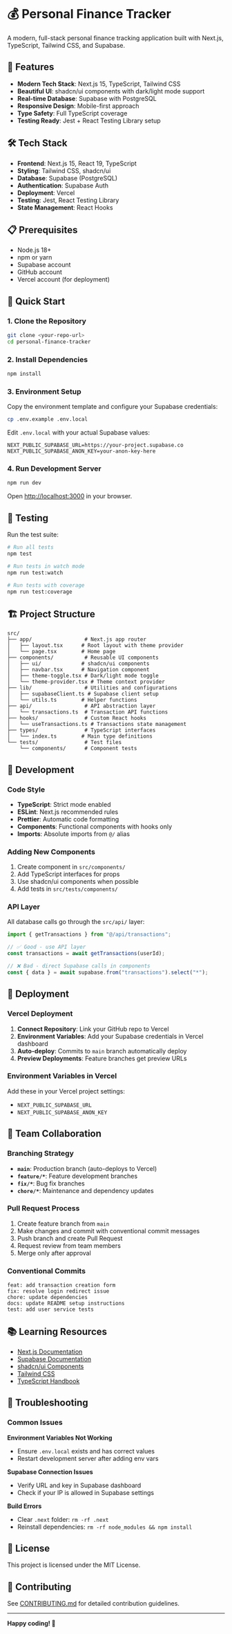 # 💰 Personal Finance Tracker

A modern, full-stack personal finance tracking application built with Next.js, TypeScript, Tailwind CSS, and Supabase.

## 🚀 Features

- **Modern Tech Stack**: Next.js 15, TypeScript, Tailwind CSS
- **Beautiful UI**: shadcn/ui components with dark/light mode support
- **Real-time Database**: Supabase with PostgreSQL
- **Responsive Design**: Mobile-first approach
- **Type Safety**: Full TypeScript coverage
- **Testing Ready**: Jest + React Testing Library setup

## 🛠️ Tech Stack

- **Frontend**: Next.js 15, React 19, TypeScript
- **Styling**: Tailwind CSS, shadcn/ui
- **Database**: Supabase (PostgreSQL)
- **Authentication**: Supabase Auth
- **Deployment**: Vercel
- **Testing**: Jest, React Testing Library
- **State Management**: React Hooks

## 📋 Prerequisites

- Node.js 18+ 
- npm or yarn
- Supabase account
- GitHub account
- Vercel account (for deployment)

## 🚀 Quick Start

### 1. Clone the Repository

```bash
git clone <your-repo-url>
cd personal-finance-tracker
```

### 2. Install Dependencies

```bash
npm install
```

### 3. Environment Setup

Copy the environment template and configure your Supabase credentials:

```bash
cp .env.example .env.local
```

Edit `.env.local` with your actual Supabase values:

```env
NEXT_PUBLIC_SUPABASE_URL=https://your-project.supabase.co
NEXT_PUBLIC_SUPABASE_ANON_KEY=your-anon-key-here
```

### 4. Run Development Server

```bash
npm run dev
```

Open [http://localhost:3000](http://localhost:3000) in your browser.

## 🧪 Testing

Run the test suite:

```bash
# Run all tests
npm test

# Run tests in watch mode
npm run test:watch

# Run tests with coverage
npm run test:coverage
```

## 🏗️ Project Structure

```
src/
├── app/                 # Next.js app router
│   ├── layout.tsx      # Root layout with theme provider
│   └── page.tsx        # Home page
├── components/          # Reusable UI components
│   ├── ui/             # shadcn/ui components
│   ├── navbar.tsx      # Navigation component
│   ├── theme-toggle.tsx # Dark/light mode toggle
│   └── theme-provider.tsx # Theme context provider
├── lib/                 # Utilities and configurations
│   ├── supabaseClient.ts # Supabase client setup
│   └── utils.ts        # Helper functions
├── api/                 # API abstraction layer
│   └── transactions.ts  # Transaction API functions
├── hooks/               # Custom React hooks
│   └── useTransactions.ts # Transactions state management
├── types/               # TypeScript interfaces
│   └── index.ts        # Main type definitions
└── tests/               # Test files
    └── components/      # Component tests
```

## 🔧 Development

### Code Style

- **TypeScript**: Strict mode enabled
- **ESLint**: Next.js recommended rules
- **Prettier**: Automatic code formatting
- **Components**: Functional components with hooks only
- **Imports**: Absolute imports from `@/` alias

### Adding New Components

1. Create component in `src/components/`
2. Add TypeScript interfaces for props
3. Use shadcn/ui components when possible
4. Add tests in `src/tests/components/`

### API Layer

All database calls go through the `src/api/` layer:

```typescript
import { getTransactions } from "@/api/transactions";

// ✅ Good - use API layer
const transactions = await getTransactions(userId);

// ❌ Bad - direct Supabase calls in components
const { data } = await supabase.from("transactions").select("*");
```

## 🚀 Deployment

### Vercel Deployment

1. **Connect Repository**: Link your GitHub repo to Vercel
2. **Environment Variables**: Add your Supabase credentials in Vercel dashboard
3. **Auto-deploy**: Commits to `main` branch automatically deploy
4. **Preview Deployments**: Feature branches get preview URLs

### Environment Variables in Vercel

Add these in your Vercel project settings:

- `NEXT_PUBLIC_SUPABASE_URL`
- `NEXT_PUBLIC_SUPABASE_ANON_KEY`

## 🤝 Team Collaboration

### Branching Strategy

- **`main`**: Production branch (auto-deploys to Vercel)
- **`feature/*`**: Feature development branches
- **`fix/*`**: Bug fix branches
- **`chore/*`**: Maintenance and dependency updates

### Pull Request Process

1. Create feature branch from `main`
2. Make changes and commit with conventional commit messages
3. Push branch and create Pull Request
4. Request review from team members
5. Merge only after approval

### Conventional Commits

```
feat: add transaction creation form
fix: resolve login redirect issue
chore: update dependencies
docs: update README setup instructions
test: add user service tests
```

## 📚 Learning Resources

- [Next.js Documentation](https://nextjs.org/docs)
- [Supabase Documentation](https://supabase.com/docs)
- [shadcn/ui Components](https://ui.shadcn.com/)
- [Tailwind CSS](https://tailwindcss.com/docs)
- [TypeScript Handbook](https://www.typescriptlang.org/docs/)

## 🐛 Troubleshooting

### Common Issues

**Environment Variables Not Working**
- Ensure `.env.local` exists and has correct values
- Restart development server after adding env vars

**Supabase Connection Issues**
- Verify URL and key in Supabase dashboard
- Check if your IP is allowed in Supabase settings

**Build Errors**
- Clear `.next` folder: `rm -rf .next`
- Reinstall dependencies: `rm -rf node_modules && npm install`

## 📄 License

This project is licensed under the MIT License.

## 🤝 Contributing

See [CONTRIBUTING.md](./CONTRIBUTING.md) for detailed contribution guidelines.

---

**Happy coding! 🎉**
